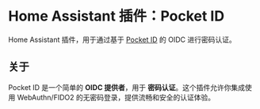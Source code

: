 # Home Assistant 插件：Pocket ID

Home Assistant 插件，用于通过基于 [Pocket ID](https://pocket-id.org/) 的 OIDC 进行密码认证。

## 关于

Pocket ID 是一个简单的 **OIDC 提供者**，用于 **密码认证**。这个插件允许你集成使用 WebAuthn/FIDO2 的无密码登录，提供流畅和安全的认证体验。
